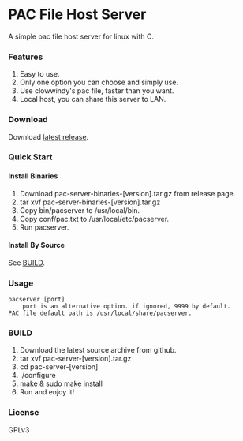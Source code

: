 PAC File Host Server
====================
A simple pac file host server for linux with C. 


### Features

1. Easy to use. 
2. Only one option you can choose and simply use.
3. Use clowwindy's pac file, faster than you want.
4. Local host, you can share this server to LAN.

### Download

Download [latest release](/releases/latest).

### Quick Start

#### Install Binaries

1. Download pac-server-binaries-[version].tar.gz from release page.
2. tar xvf pac-server-binaries-[version].tar.gz
3. Copy bin/pacserver to /usr/local/bin.
4. Copy conf/pac.txt to /usr/local/etc/pacserver.
5. Run pacserver. 

#### Install By Source

See [BUILD](#build).

### Usage

	pacserver [port]
		port is an alternative option. if ignored, 9999 by default.
	PAC file default path is /usr/local/share/pacserver.


### BUILD

1. Download the latest source archive from github.
2. tar xvf pac-server-[version].tar.gz
3. cd pac-server-[version]
4. ./configure
5. make & sudo make install
6. Run and enjoy it!


### License  

GPLv3




